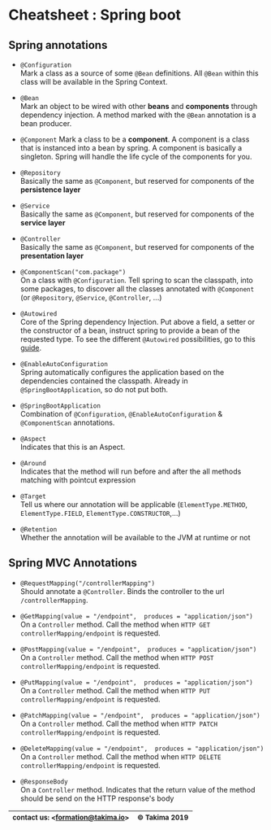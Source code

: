 # Cheatsheet : Spring boot
## Spring annotations
 - `@Configuration`  
   Mark a class as a source of some `@Bean` definitions.
   All `@Bean` within this class will be available in the Spring Context.
 
 - `@Bean`  
   Mark an object to be wired with other **beans** and **components** through dependency injection.
   A method marked with the `@Bean` annotation is a bean producer.
 
 - `@Component`
   Mark a class to be a **component**.
   A component is a class that is instanced into a bean by spring.
   A component is basically a singleton.
   Spring will handle the life cycle of the components for you.
 - `@Repository`  
    Basically the same as `@Component`, but reserved for components of the **persistence layer**
 - `@Service`  
    Basically the same as `@Component`, but reserved for components of the **service layer**
 - `@Controller`  
   Basically the same as `@Component`, but reserved for components of the **presentation layer**
 - `@ComponentScan("com.package")`  
   On a class with `@Configuration`. Tell spring to scan the classpath, into some packages,
   to discover all the classes annotated with `@Component` (or `@Repository`, `@Service`, `@Controller`, ...)
 - `@Autowired`  
   Core of the Spring dependency Injection.
   Put above a field, a setter or the constructor of a bean, instruct spring to provide a bean of the requested type.
   To see the different `@Autowired` possibilities, go to this [guide](https://www.baeldung.com/spring-autowire).
 - `@EnableAutoConfiguration`  
   Spring automatically configures the application based on the dependencies contained the classpath. Already in `@SpringBootApplication`, so do not put both.
 - `@SpringBootApplication`  
   Combination of `@Configuration`, `@EnableAutoConfiguration` & `@ComponentScan` annotations.
 - `@Aspect`  
   Indicates that this is an Aspect.
 - `@Around`  
   Indicates that the method will run before and after the all methods matching with pointcut expression
 - `@Target`  
   Tell us where our annotation will be applicable (`ElementType.METHOD`, `ElementType.FIELD`, `ElementType.CONSTRUCTOR`,...)
 - `@Retention`  
   Whether the annotation will be available to the JVM at runtime or not
## Spring MVC Annotations
 - `@RequestMapping("/controllerMapping")`  
    Should annotate a `@Controller`. Binds the controller to the url `/controllerMapping`.
    
 - `@GetMapping(value = "/endpoint",  produces = "application/json")`  
    On a `Controller` method. Call the method when `HTTP GET controllerMapping/endpoint` is requested.
 - `@PostMapping(value = "/endpoint",  produces = "application/json")`  
    On a `Controller` method. Call the method when `HTTP POST controllerMapping/endpoint` is requested.
  
 - `@PutMapping(value = "/endpoint",  produces = "application/json")`  
    On a `Controller` method. Call the method when `HTTP PUT controllerMapping/endpoint` is requested.
 - `@PatchMapping(value = "/endpoint",  produces = "application/json")`  
    On a `Controller` method. Call the method when `HTTP PATCH controllerMapping/endpoint` is requested.
     
 - `@DeleteMapping(value = "/endpoint",  produces = "application/json")`  
    On a `Controller` method. Call the method when `HTTP DELETE controllerMapping/endpoint` is requested.
    
 - `@ResponseBody`  
    On a `Controller` method. Indicates that the return value of the method should be send on the HTTP response's body
 
| <sub>contact us: <[formation@takima.io](mailto://formation@takima.io)></sub> | <sub>© Takima 2019</sub> |
| --- | ---:|